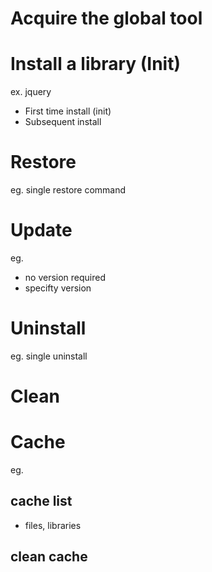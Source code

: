 # Acquire the global tool

# Install a library (Init)
ex. jquery
- First time install (init)
- Subsequent install

# Restore
eg. single restore command

# Update
eg.
- no version required
- specifty version

# Uninstall
eg. single uninstall

# Clean

# Cache
eg.
## cache list
- files, libraries

## clean cache
